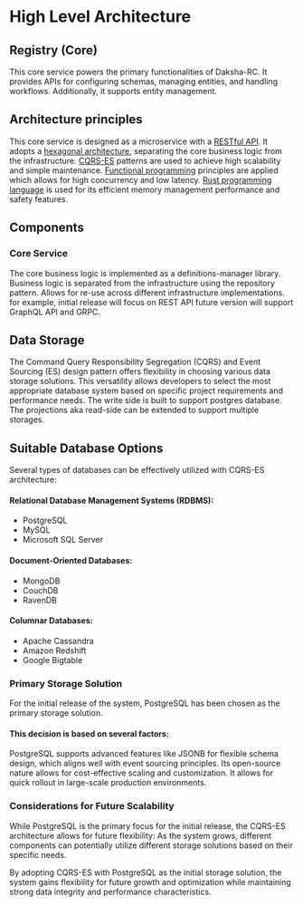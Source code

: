 # High Level Architecture

## Registry (Core)

This core service powers the primary functionalities of Daksha-RC.
It provides APIs for configuring schemas, managing entities, and handling workflows.
Additionally, it supports entity management.

## Architecture principles

This core service is designed as a microservice with
a [RESTful API](https://en.wikipedia.org/wiki/Representational_state_transfer).
It adopts a [hexagonal architecture](https://en.wikipedia.org/wiki/Hexagonal_architecture_(software)), separating the
core business logic from the infrastructure.
[CQRS-ES](https://martinfowler.com/bliki/CQRS.html) patterns are used to achieve high scalability and simple
maintenance.
[Functional programming](https://en.wikipedia.org/wiki/Functional_programming) principles are applied which allows for
high concurrency and low latency.
[Rust programming language](https://www.rust-lang.org/) is used for its efficient memory management performance and
safety features.

## Components

### Core Service

The core business logic is implemented as a definitions-manager library.
Business logic is separated from the infrastructure using the repository pattern.
Allows for re-use across different infrastructure implementations.
for example, initial release will focus on REST API future version will support GraphQL API and GRPC.

## Data Storage

The Command Query Responsibility Segregation (CQRS) and Event Sourcing (ES) design pattern offers flexibility in
choosing various data storage solutions.
This versatility allows developers to select the most appropriate database system based on specific project requirements
and performance needs.
The write side is built to support postgres database.
The projections aka read-side can be extended to support multiple storages.

## Suitable Database Options

Several types of databases can be effectively utilized with CQRS-ES architecture:

#### Relational Database Management Systems (RDBMS):

- PostgreSQL
- MySQL
- Microsoft SQL Server

#### Document-Oriented Databases:

- MongoDB
- CouchDB
- RavenDB

#### Columnar Databases:

- Apache Cassandra
- Amazon Redshift
- Google Bigtable

### Primary Storage Solution

For the initial release of the system, PostgreSQL has been chosen as the primary storage solution.

#### This decision is based on several factors:

PostgreSQL supports advanced features like JSONB for flexible schema design, which aligns well with event sourcing
principles.
Its open-source nature allows for cost-effective scaling and customization.
It allows for quick rollout in large-scale production environments.

### Considerations for Future Scalability

While PostgreSQL is the primary focus for the initial release, the CQRS-ES architecture allows for future flexibility:
As the system grows, different components can potentially utilize different storage solutions based on their specific
needs.

By adopting CQRS-ES with PostgreSQL as the initial storage solution,
the system gains flexibility for future growth and optimization while maintaining strong data integrity and performance
characteristics.




